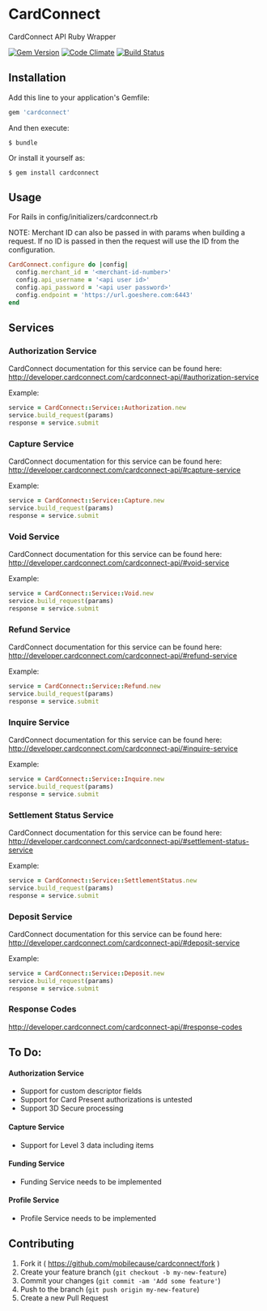 # CardConnect

CardConnect API Ruby Wrapper

[![Gem Version](https://badge.fury.io/rb/cardconnect.svg)](http://badge.fury.io/rb/cardconnect)
[![Code Climate](https://codeclimate.com/github/mobilecause/cardconnect/badges/gpa.svg)](https://codeclimate.com/github/mobilecause/cardconnect)
[![Build Status](https://travis-ci.org/mobilecause/cardconnect.svg?branch=master)](https://travis-ci.org/mobilecause/cardconnect)

## Installation

Add this line to your application's Gemfile:

```ruby
gem 'cardconnect'
```

And then execute:

    $ bundle

Or install it yourself as:

    $ gem install cardconnect

## Usage

For Rails in config/initializers/cardconnect.rb

NOTE: Merchant ID can also be passed in with params when building a request. If no ID is passed in then the request will use the ID from the configuration.

```ruby
CardConnect.configure do |config|
  config.merchant_id = '<merchant-id-number>'
  config.api_username = '<api user id>'
  config.api_password = '<api user password>'
  config.endpoint = 'https://url.goeshere.com:6443'
end
```

## Services

### Authorization Service

CardConnect documentation for this service can be found here: http://developer.cardconnect.com/cardconnect-api/#authorization-service

Example:

```ruby
service = CardConnect::Service::Authorization.new
service.build_request(params)
response = service.submit
```

### Capture Service

CardConnect documentation for this service can be found here: http://developer.cardconnect.com/cardconnect-api/#capture-service

Example:

```ruby
service = CardConnect::Service::Capture.new
service.build_request(params)
response = service.submit
```

### Void Service

CardConnect documentation for this service can be found here: http://developer.cardconnect.com/cardconnect-api/#void-service

Example:

```ruby
service = CardConnect::Service::Void.new
service.build_request(params)
response = service.submit
```

### Refund Service

CardConnect documentation for this service can be found here: http://developer.cardconnect.com/cardconnect-api/#refund-service

Example:

```ruby
service = CardConnect::Service::Refund.new
service.build_request(params)
response = service.submit
```

### Inquire Service

CardConnect documentation for this service can be found here: http://developer.cardconnect.com/cardconnect-api/#inquire-service

Example:

```ruby
service = CardConnect::Service::Inquire.new
service.build_request(params)
response = service.submit
```

### Settlement Status Service

CardConnect documentation for this service can be found here: http://developer.cardconnect.com/cardconnect-api/#settlement-status-service

Example:

```ruby
service = CardConnect::Service::SettlementStatus.new
service.build_request(params)
response = service.submit
```

### Deposit Service

CardConnect documentation for this service can be found here: http://developer.cardconnect.com/cardconnect-api/#deposit-service

Example:

```ruby
service = CardConnect::Service::Deposit.new
service.build_request(params)
response = service.submit
```

### Response Codes

http://developer.cardconnect.com/cardconnect-api/#response-codes

## To Do:

#### Authorization Service

* Support for custom descriptor fields
* Support for Card Present authorizations is untested
* Support 3D Secure processing

#### Capture Service

* Support for Level 3 data including items

#### Funding Service

* Funding Service needs to be implemented

#### Profile Service

* Profile Service needs to be implemented

## Contributing

1. Fork it ( https://github.com/mobilecause/cardconnect/fork )
2. Create your feature branch (`git checkout -b my-new-feature`)
3. Commit your changes (`git commit -am 'Add some feature'`)
4. Push to the branch (`git push origin my-new-feature`)
5. Create a new Pull Request
